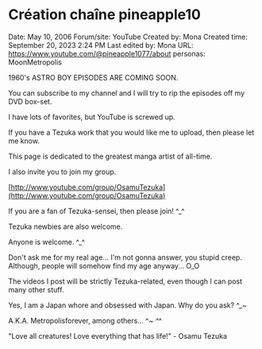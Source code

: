 # Création chaîne pineapple10

Date: May 10, 2006
Forum/site: YouTube
Created by: Mona
Created time: September 20, 2023 2:24 PM
Last edited by: Mona
URL: https://www.youtube.com/@pineapple1077/about
personas: MoonMetropolis

1960's ASTRO BOY EPISODES ARE COMING SOON.

You can subscribe to my channel and I will try to rip the episodes off my DVD box-set.

I have lots of favorites, but YouTube is screwed up.

If you have a Tezuka work that you would like me to upload, then please let me know.

This page is dedicated to the greatest manga artist of all-time.

I also invite you to join my group.

[http://www.youtube.com/group/OsamuTezuka](http://www.youtube.com/group/OsamuTezuka)

If you are a fan of Tezuka-sensei, then please join! ^_^

Tezuka newbies are also welcome.

Anyone is welcome. ^_^

Don't ask me for my real age... I'm not gonna answer, you stupid creep.  Although, people will somehow find my age anyway... O_O

The videos I post will be strictly Tezuka-related, even though I can post many other stuff.

Yes, I am a Japan whore and obsessed with Japan.  Why do you ask? ^_~

A.K.A. Metropolisforever, among others... ^*~ ^*^

"Love all creatures!  Love everything that has life!" - Osamu Tezuka
